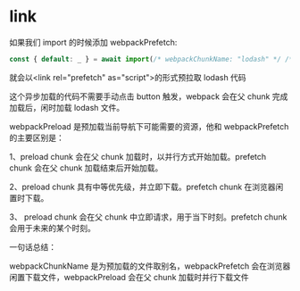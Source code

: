 # link



如果我们 import 的时候添加 webpackPrefetch:
```js
const { default: _ } = await import(/* webpackChunkName: "lodash" */ /* webpackPrefetch: true */ 'lodash');
```
就会以&lt;link rel="prefetch" as="script"&gt;的形式预拉取 lodash 代码

这个异步加载的代码不需要手动点击 button 触发，webpack 会在父 chunk 完成加载后，闲时加载 lodash 文件。

webpackPreload 是预加载当前导航下可能需要的资源，他和 webpackPrefetch 的主要区别是：

1、preload chunk 会在父 chunk 加载时，以并行方式开始加载。prefetch chunk 会在父 chunk 加载结束后开始加载。

2、preload chunk 具有中等优先级，并立即下载。prefetch chunk 在浏览器闲置时下载。

3、 preload chunk 会在父 chunk 中立即请求，用于当下时刻。prefetch chunk 会用于未来的某个时刻。

一句话总结：

webpackChunkName 是为预加载的文件取别名，webpackPrefetch 会在浏览器闲置下载文件，webpackPreload 会在父 chunk 加载时并行下载文件